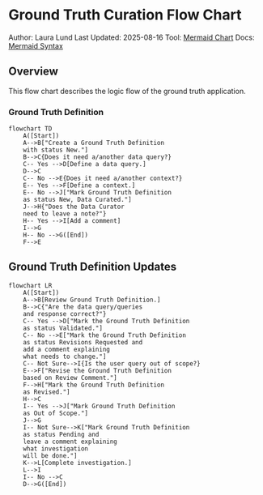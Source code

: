 # Ground Truth Curation Flow Chart

Author: Laura Lund
Last Updated: 2025-08-16
Tool: [Mermaid Chart](https://mermaid.js.org/)
Docs: [Mermaid Syntax](https://docs.mermaidchart.com/mermaid-oss/syntax/flowchart.html#a-node-default)

## Overview

This flow chart describes the logic flow of the ground truth application.

### Ground Truth Definition

```mermaid
flowchart TD
    A([Start])
    A-->B["Create a Ground Truth Definition
    with status New."]
    B-->C{Does it need a/another data query?}
    C-- Yes -->D[Define a data query.]
    D-->C
    C-- No -->E{Does it need a/another context?}
    E-- Yes -->F[Define a context.]
    E-- No -->J["Mark Ground Truth Definition
    as status New, Data Curated."]
    J-->H{"Does the Data Curator
    need to leave a note?"}
    H-- Yes -->I[Add a comment]
    I-->G
    H-- No -->G([End])
    F-->E
```

## Ground Truth Definition Updates

```mermaid
flowchart LR
    A([Start])
    A-->B[Review Ground Truth Definition.]
    B-->C{"Are the data query/queries
    and response correct?"}
    C-- Yes -->D["Mark the Ground Truth Definition
    as status Validated."]
    C-- No -->E["Mark the Ground Truth Definition 
    as status Revisions Requested and
    add a comment explaining
    what needs to change."]
    C-- Not Sure-->I{Is the user query out of scope?}
    E-->F["Revise the Ground Truth Definition
    based on Review Comment."]
    F-->H["Mark the Ground Truth Definition
    as Revised."]
    H-->C
    I-- Yes -->J["Mark Ground Truth Definition
    as Out of Scope."]
    J-->G
    I-- Not Sure-->K["Mark Ground Truth Definition
    as status Pending and
    leave a comment explaining
    what investigation 
    will be done."]
    K-->L[Complete investigation.]
    L-->I
    I-- No -->C
    D-->G([End])
```